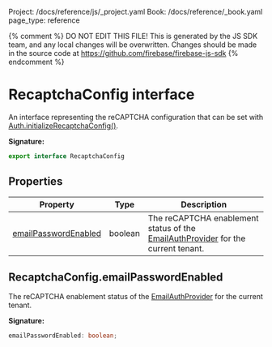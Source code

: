 Project: /docs/reference/js/_project.yaml
Book: /docs/reference/_book.yaml
page_type: reference

{% comment %}
DO NOT EDIT THIS FILE!
This is generated by the JS SDK team, and any local changes will be
overwritten. Changes should be made in the source code at
https://github.com/firebase/firebase-js-sdk
{% endcomment %}

# RecaptchaConfig interface
An interface representing the reCAPTCHA configuration that can be set with [Auth.initializeRecaptchaConfig()](./auth.auth.md#authinitializerecaptchaconfig)<!-- -->.

<b>Signature:</b>

```typescript
export interface RecaptchaConfig 
```

## Properties

|  Property | Type | Description |
|  --- | --- | --- |
|  [emailPasswordEnabled](./auth.recaptchaconfig.md#recaptchaconfigemailpasswordenabled) | boolean | The reCAPTCHA enablement status of the [EmailAuthProvider](./auth.emailauthprovider.md#emailauthprovider_class) for the current tenant. |

## RecaptchaConfig.emailPasswordEnabled

The reCAPTCHA enablement status of the [EmailAuthProvider](./auth.emailauthprovider.md#emailauthprovider_class) for the current tenant.

<b>Signature:</b>

```typescript
emailPasswordEnabled: boolean;
```
